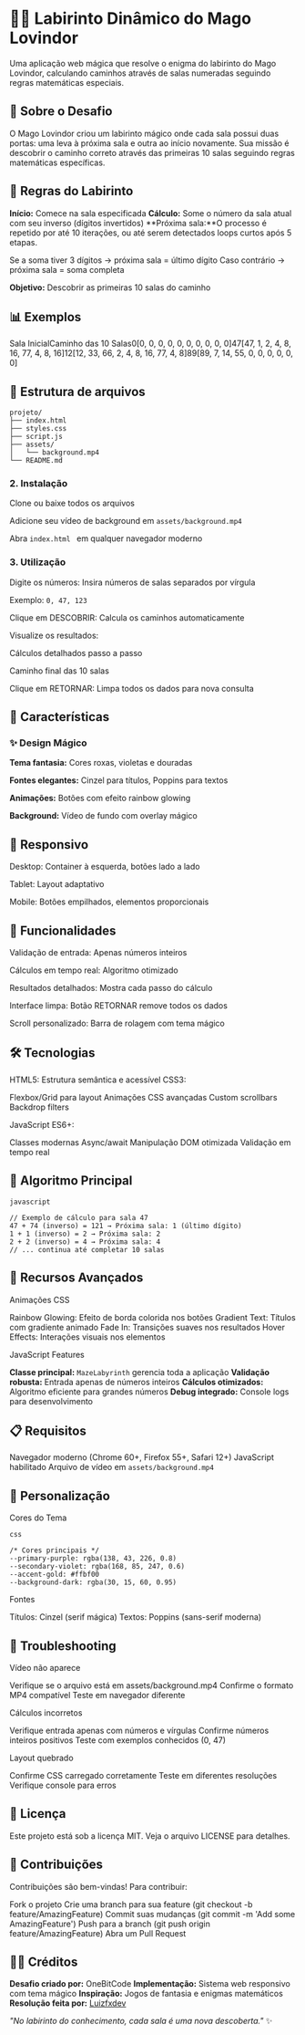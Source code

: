 # 🧙‍♂️ Labirinto Dinâmico do Mago Lovindor

Uma aplicação web mágica que resolve o enigma do labirinto do Mago Lovindor, calculando caminhos através de salas numeradas seguindo regras matemáticas especiais.

## 📖 Sobre o Desafio
O Mago Lovindor criou um labirinto mágico onde cada sala possui duas portas: uma leva à próxima sala e outra ao início novamente. Sua missão é descobrir o caminho correto através das primeiras 10 salas seguindo regras matemáticas específicas.

## 🎯 Regras do Labirinto

**Início:** Comece na sala especificada
**Cálculo:** Some o número da sala atual com seu inverso (dígitos invertidos)
**Próxima sala:**O processo é repetido por até 10 iterações, ou até serem detectados loops curtos após 5 etapas.

Se a soma tiver 3 dígitos → próxima sala = último dígito
Caso contrário → próxima sala = soma completa


**Objetivo:** Descobrir as primeiras 10 salas do caminho

## 📊 Exemplos

Sala InicialCaminho das 10 Salas0[0, 0, 0, 0, 0, 0, 0, 0, 0, 0]47[47, 1, 2, 4, 8, 16, 77, 4, 8, 16]12[12, 33, 66, 2, 4, 8, 16, 77, 4, 8]89[89, 7, 14, 55, 0, 0, 0, 0, 0, 0]

## 📁 Estrutura de arquivos
```
projeto/
├── index.html
├── styles.css
├── script.js
├── assets/
│   └── background.mp4
└── README.md
```
### 2. Instalação

Clone ou baixe todos os arquivos

Adicione seu vídeo de background em `` assets/background.mp4 ``

Abra ``index.html `` em qualquer navegador moderno

### 3. Utilização

Digite os números: Insira números de salas separados por vírgula

Exemplo: `` 0, 47, 123 ``


Clique em DESCOBRIR: Calcula os caminhos automaticamente

Visualize os resultados:

Cálculos detalhados passo a passo

Caminho final das 10 salas


Clique em RETORNAR: Limpa todos os dados para nova consulta

## 🎨 Características

### ✨ Design Mágico

**Tema fantasia:** Cores roxas, violetas e douradas

**Fontes elegantes:** Cinzel para títulos, Poppins para textos

**Animações:** Botões com efeito rainbow glowing

**Background:** Vídeo de fundo com overlay mágico

## 📱 Responsivo

Desktop: Container à esquerda, botões lado a lado

Tablet: Layout adaptativo

Mobile: Botões empilhados, elementos proporcionais

## 🔧 Funcionalidades

Validação de entrada: Apenas números inteiros

Cálculos em tempo real: Algoritmo otimizado

Resultados detalhados: Mostra cada passo do cálculo

Interface limpa: Botão RETORNAR remove todos os dados

Scroll personalizado: Barra de rolagem com tema mágico

## 🛠️ Tecnologias

HTML5: Estrutura semântica e acessível
CSS3:

Flexbox/Grid para layout
Animações CSS avançadas
Custom scrollbars
Backdrop filters


JavaScript ES6+:

Classes modernas
Async/await
Manipulação DOM otimizada
Validação em tempo real



## 🎯 Algoritmo Principal

```
javascript

// Exemplo de cálculo para sala 47
47 + 74 (inverso) = 121 → Próxima sala: 1 (último dígito)
1 + 1 (inverso) = 2 → Próxima sala: 2
2 + 2 (inverso) = 4 → Próxima sala: 4
// ... continua até completar 10 salas
```

## 🚀 Recursos Avançados

Animações CSS

Rainbow Glowing: Efeito de borda colorida nos botões
Gradient Text: Títulos com gradiente animado
Fade In: Transições suaves nos resultados
Hover Effects: Interações visuais nos elementos

JavaScript Features

**Classe principal:** `` MazeLabyrinth `` gerencia toda a aplicação
**Validação robusta:** Entrada apenas de números inteiros
**Cálculos otimizados:** Algoritmo eficiente para grandes números
**Debug integrado:** Console logs para desenvolvimento

## 📋 Requisitos

Navegador moderno (Chrome 60+, Firefox 55+, Safari 12+)
JavaScript habilitado
Arquivo de vídeo em `` assets/background.mp4 ``

## 🎨 Personalização

Cores do Tema

```
css

/* Cores principais */
--primary-purple: rgba(138, 43, 226, 0.8)
--secondary-violet: rgba(168, 85, 247, 0.6)
--accent-gold: #ffbf00
--background-dark: rgba(30, 15, 60, 0.95)
```
Fontes

Títulos: Cinzel (serif mágica)
Textos: Poppins (sans-serif moderna)


## 🐛 Troubleshooting

Vídeo não aparece

Verifique se o arquivo está em assets/background.mp4
Confirme o formato MP4 compatível
Teste em navegador diferente

Cálculos incorretos

Verifique entrada apenas com números e vírgulas
Confirme números inteiros positivos
Teste com exemplos conhecidos (0, 47)

Layout quebrado

Confirme CSS carregado corretamente
Teste em diferentes resoluções
Verifique console para erros

## 📄 Licença

Este projeto está sob a licença MIT. Veja o arquivo LICENSE para detalhes.

## 🤝 Contribuições

Contribuições são bem-vindas! Para contribuir:

Fork o projeto
Crie uma branch para sua feature (git checkout -b feature/AmazingFeature)
Commit suas mudanças (git commit -m 'Add some AmazingFeature')
Push para a branch (git push origin feature/AmazingFeature)
Abra um Pull Request

## 🧙‍♂️ Créditos

**Desafio criado por:** OneBitCode
**Implementação:** Sistema web responsivo com tema mágico
**Inspiração:** Jogos de fantasia e enigmas matemáticos
**Resolução feita por:** [Luizfxdev](https://www.linkedin.com/in/luizfxdev)


*"No labirinto do conhecimento, cada sala é uma nova descoberta."*  ✨
